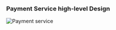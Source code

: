 ### Payment Service high-level Design

![Payment service](https://user-images.githubusercontent.com/23628103/161596208-b6b9793f-c37d-4575-b3a2-02bd6737e817.png)